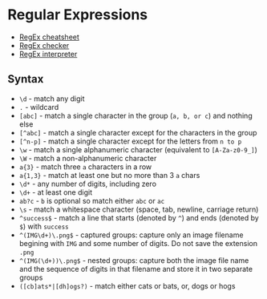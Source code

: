 # Regular Expressions

- [RegEx cheatsheet](https://regexlearn.com/cheatsheet)
- [RegEx checker](https://regex101.com/)
- [RegEx interpreter](https://regexr.com/)

## Syntax

- `\d` - match any digit
- `.` - wildcard
- `[abc]` - match a single character in the group (`a, b, or c`) and nothing else
- `[^abc]` - match a single character except for the characters in the group
- `[^n-p]` - match a single character except for the letters from `n to p`
- `\w` - match a single alphanumeric character (equivalent to `[A-Za-z0-9_]`)
- `\W` - match a non-alphanumeric character
- `a{3}` - match three `a` characters in a row
- `a{1,3}` - match at least one but no more than 3 `a` chars
- `\d*` - any number of digits, including zero
- `\d+` - at least one digit
- `ab?c` - `b` is optional so match either `abc` or `ac`
- `\s` - match a whitespace character (space, tab, newline, carriage return)
- `^success$` - match a line that starts (denoted by `^`) and ends (denoted by `$`)
  with `success`
- `^(IMG\d+)\.png$` - captured groups: capture only an image filename begining with
  `IMG` and some number of digits. Do not save the extension `.png`
- `^(IMG(\d+))\.png$` - nested groups: capture both the image file name and the
  sequence of digits in that filename and store it in two separate groups
- `([cb]ats*|[dh]ogs?)` - match either cats or bats, or, dogs or hogs
